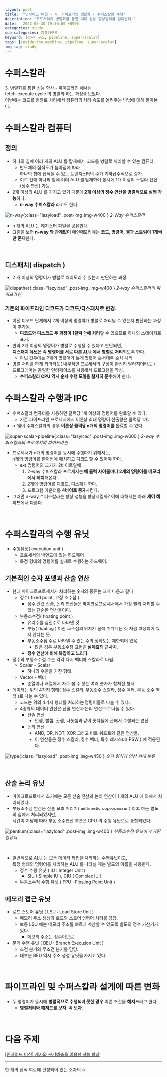 ```yaml
---
layout: post
title:  "인사이드 머신 - 4. 파이프라인 병렬화 - 수퍼스칼랑 수행"
description: "코드처리의 병렬화를 통한 처리 성능 향상원리를 알아본다."
date:   2022-05-30 19:50:00 +0900
categories: study
sub-categories: 컴퓨터구조
keyword: [컴퓨터구조, pipeline, super-scalar]
tags: [inside-the-machine, pipeline, super-scalar]
img-tag: study
---
```

# 수퍼스칼라
[3. 병렬화를 통한 성능 향상 - 파이프라인][inside3] 에서는    
fetch-execute cycle 의 병렬화 하는 과정을 보았다.  
이번에는 코드를 병렬로 처리해서 컴퓨터의 처리 속도를 올려주는 방법에 대해 알아본다.    


# 수퍼스칼라 컴퓨터

## 정의
- 하나의 칩에 여러 개의 ALU 를 탑재해서, 코드를 병렬로 처리할 수 있는 컴퓨터.
    - 반도체의 <span class="tooltip" id="id-1">집적도</span>가 높아짐에 따라   
    하나의 칩에 집적될 수 있는 트랜지스터의 수가 기하급수적으로 증가.  
    - 이로 인해 하나의 칩에 여러 ALU 를 탑재하여 동시에 1개 이상의 스칼라 연산(정수 연산) 가능. 
- 2개 이상의 ALU 를 가지고 있기 때문에 **2개 이상의 정수 연산을 병렬적으로 실행 가능**하다.
    - **n-way 수퍼스칼라** 라고도 한다.


![n-way](/assets/img/study-img/inside-machine/n-way-super.png ){:class="lazyload" .post-img .img-w400 }
*2-Way 수퍼스칼라*

- n 개의 ALU 는 레지스터 파일을 공유한다.
- 그림을 보면 **n-way 와 관계없이** 메인메모리에는 **코드, 명령어, 결과 스트림이 1개씩만 존재**한다.


<br>

## 디스패치( dispatch )
- 2 개 이상의 명령어가 병렬로 처리도리 수 있는지 판단하는 과정.


![dispather](/assets/img/study-img/inside-machine/2-way-dispather.png ){:class="lazyload" .post-img .img-w400 }
*2-way 수퍼스칼라의 파이프라인*


### 기존의 파이프라인 디코드가 디코드/디스패치로 변경.
- 이전 디코드 단계에서 2개 이상의 명령어가 병렬로 처리될 수 있는지 판단하는 과정이 추가됨.
    - **디코드와 디스코드 두 과정이 1클럭 안에 처리**할 수 있으므로 하나의 스테이지로 표기.
- 만약 2개 이상의 명령어가 병렬로 수행될 수 있다고 판단되면,  
**디스패치 유닛은 각 명령어를 서로 다른 ALU 에서 병렬로 처리**되도록 한다.   
    - 아닌 경우에는 2개의 명령어가 본래 명령어 순서대로 순차 처리.
- 병렬 처리를 하게 되더라도( 내부적인 프로세서의 구성이 완전히 달라지더라도 )   
프로그래머는 동일한 인터페이스를 사용해서 프로그램을 작성.
    - **수퍼스칼라 CPU 역시 순차 수행 모델을 철저히 준수**해야 한다.


# 수퍼스칼라 수행과 IPC
- 수퍼스칼라 컴퓨터를 사용하면 클럭당 1개 이상의 명령어를 완료할 수 있다.
    - 기존 파이프라인 프로세서에서 이론상 최대 명령어 산출량은 클럭당 1개.
- n-웨이 수퍼스칼라의 경우 **이론상 클럭당 n개의 명령어를 완료**할 수 있다.


![super-scalar-pipeline](/assets/img/study-img/inside-machine/super-scalar-pipeline.png ){:class="lazyload" .post-img .img-w600 }
*2-way 수퍼스칼라의 프로세서의 파이프라인*

- 프로세서가 n개의 명령어를 동시에 수행하기 위해서는,   
 n개의 명령어를 한꺼번에 페치하고 디코드 할 수 있어야 한다.
    - ex) 명령어의 크기가 2바이트일때
        1. 2-way 수퍼스칼라 프로세서는 **매 클럭 사이클마다 2개의 명령어를 메모리에서 페치**해온다.
        2. 2개의 명령어를 디코드, 디스패치 한다.
        3. 프로그램 카운터를 **4바이트 증가**시킨다.
- 그러면 n-way 수퍼스칼라는 항상 성능을 향상시킬까? 이에 대해서는 아래 **제어 해저드**에서 다룬다.

<br>

# 수퍼스칼라의 수행 유닛
- 수행유닛( execution unit )
    - 프로세서의 백엔드에 있는 하드웨어.
    - 특정 형태의 명령어를 실제로 수행하는 하드웨어.


## 기본적인 숫자 포맷과 산술 연산
- 현대 마이크로프로세서가 처리하는 숫자의 종류는 크게 다음과 같다
    - 정수( fixed point, 고정 소수점 )
        - 정수 관련 산술, 논리 연산들은 마이크로프로세서에서 가장 빨리 처리할 수 있는 단순한 연산들이다.
    - 부동소수점( floating point )
        - 유리수를 십진수로 나타낸 것.
        - 부동( floating ) 이란 소수점의 위치가 물에 떠다니는 것 처럼 고정되어 있지 않다는 뜻.
        - 부동소수점 수로 나타낼 수 있는 수의 정확도는 제한되어 있음.
            - 많은 경우 부동소수점 표현은 **실제값의 근사치**.
        - **정수 연산에 비해 복잡하고 느리다**.
- 정수와 부동소수점 수는 각각 다시 벡터와 스칼라로 나뉨.
    - Scalar - Scalar
        - 하나의 수만을 가진 형태.
    - Vector - 벡터
        - 순열이나 배열에서 자주 볼 수 있는 여러 숫자가 합쳐진 형태
- 데이터는 위의 4가지 형태( 정수 스칼라, 부동소수 스칼라, 정수 벡터, 부동 소수 벡터 )로 나눌 수 있다.
    - 코드는 위의 4가지 형태를 처리하는 명령어들로 나눌 수 있다.
    - 4종류의 데이터 연산은 산술 연산과 논리 연산으로 나눌 수 있다.
        - 산술 연산
            - 덧셈, 뺄셈, 곳셈, 나눗셈과 같이 숫자들에 관해서 수행되는 연산
        - 논리 연산
            - AND, OR, NOT, XOR 그리고 비트 쉬프트와 같은 연산들.
            - 이 연산들은 정수 스칼라, 정수 벡터, 특수 레지스터( PSW ) 에 적용된다.

![type](/assets/img/study-img/inside-machine/type.png ){:class="lazyload" .post-img .img-w450 }
*숫자 형식과 연산 현태 분류*

<br>

## 산술 논리 유닛
- 마이크로프로세서 초기에는 모든 산술 연산과 논리 연산이 1 개의 ALU 에 의해서 처리되었다.
- 부동소수점 연산은 산술 보조 처리기( arithmetic coprocesser ) 라고 하는 별도의 칩에서 처리되었지만,   
시간이 지남에 따라 부동 소수연산 부분은 CPU 의 수행 유닛으로 통합되었다.


![pentium](/assets/img/study-img/inside-machine/intel-pentium.png ){:class="lazyload" .post-img .img-w400 }
*부동소수점 유닛이 추가된 컴퓨터*

<br>


- 일반적으로 ALU 는 모든 데이터 타입을 처리하는 수행유닛이고,  
 특정 형태의 명령어를 처리하는 ALU 를 나타낼 때는 별도의 이름을 사용한다.
    - 정수 수행 유닛 ( IU : Integer Unit  )
        - SIU ( Simple IU ), CIU ( Complex IU )
    - 부동소수점 수행 유닛 ( FPU : Floating Point Unit )

## 메모리 접근 유닛
- 로드 스토어 유닛 ( LSU : Load Store Unit )
    - 메모리 주소 생성과 로드와 스토어 명령어 처리를 담당.
    - 보통 LSU 에는 메모리 주소를 빠르게 계산할 수 있도록 별도의 정수 가산기가 있다.
        - 메모리 주소는 정수이므로.
- 분기 수행 유닛 ( BEU : Branch Execution Unit )
    - 조건 분기와 무조건 분기를 담당.
    - 대부분 BEU 역시 주소 생성 유닛을 가지고 있다.

<br>

# 파이프라인 및 수퍼스칼라 설계에 따른 변화
- 두 명령어가 동시에 **병렬적으로 수행되지 못한 경우** 이런 조건을 **해저드**라고 한다.
    -  **[병렬처리와 해저드][inside-hazard]를 보자. 꼭 보자.**

<br>

# 다음 주제
[[인사이드 머신] 캐시와 분기예측을 이용한 성능 향상][inside5]

<hr>

<div class="tooltip-desc">
    <div class="tooltip-description" id="desc-1">
    한 개의 집적 회로에 편성되어 있는 소자의 수.
    </div>
</div>

[inside-hazard]: /study/2022/05/30/insideMachine-hazard.html
[inside3]: /study/2022/05/30/insideMachine-3.html
[inside5]: /study/2022/05/30/insideMachine-5.html
